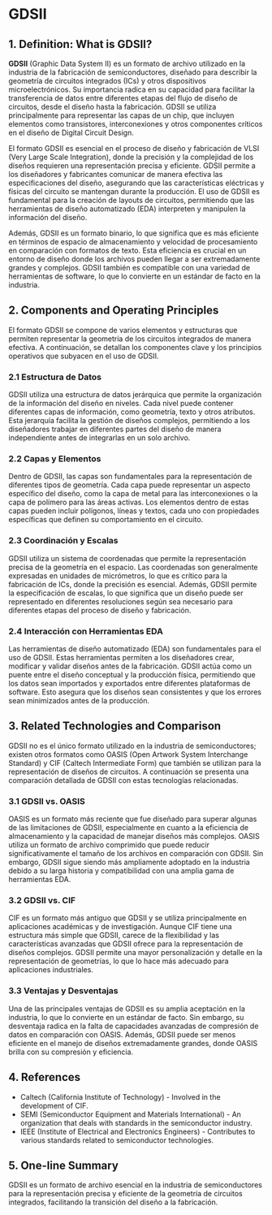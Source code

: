 # GDSII

## 1. Definition: What is **GDSII**?
**GDSII** (Graphic Data System II) es un formato de archivo utilizado en la industria de la fabricación de semiconductores, diseñado para describir la geometría de circuitos integrados (ICs) y otros dispositivos microelectrónicos. Su importancia radica en su capacidad para facilitar la transferencia de datos entre diferentes etapas del flujo de diseño de circuitos, desde el diseño hasta la fabricación. GDSII se utiliza principalmente para representar las capas de un chip, que incluyen elementos como transistores, interconexiones y otros componentes críticos en el diseño de Digital Circuit Design.

El formato GDSII es esencial en el proceso de diseño y fabricación de VLSI (Very Large Scale Integration), donde la precisión y la complejidad de los diseños requieren una representación precisa y eficiente. GDSII permite a los diseñadores y fabricantes comunicar de manera efectiva las especificaciones del diseño, asegurando que las características eléctricas y físicas del circuito se mantengan durante la producción. El uso de GDSII es fundamental para la creación de layouts de circuitos, permitiendo que las herramientas de diseño automatizado (EDA) interpreten y manipulen la información del diseño.

Además, GDSII es un formato binario, lo que significa que es más eficiente en términos de espacio de almacenamiento y velocidad de procesamiento en comparación con formatos de texto. Esta eficiencia es crucial en un entorno de diseño donde los archivos pueden llegar a ser extremadamente grandes y complejos. GDSII también es compatible con una variedad de herramientas de software, lo que lo convierte en un estándar de facto en la industria.

## 2. Components and Operating Principles
El formato GDSII se compone de varios elementos y estructuras que permiten representar la geometría de los circuitos integrados de manera efectiva. A continuación, se detallan los componentes clave y los principios operativos que subyacen en el uso de GDSII.

### 2.1 Estructura de Datos
GDSII utiliza una estructura de datos jerárquica que permite la organización de la información del diseño en niveles. Cada nivel puede contener diferentes capas de información, como geometría, texto y otros atributos. Esta jerarquía facilita la gestión de diseños complejos, permitiendo a los diseñadores trabajar en diferentes partes del diseño de manera independiente antes de integrarlas en un solo archivo.

### 2.2 Capas y Elementos
Dentro de GDSII, las capas son fundamentales para la representación de diferentes tipos de geometría. Cada capa puede representar un aspecto específico del diseño, como la capa de metal para las interconexiones o la capa de polímero para las áreas activas. Los elementos dentro de estas capas pueden incluir polígonos, líneas y textos, cada uno con propiedades específicas que definen su comportamiento en el circuito.

### 2.3 Coordinación y Escalas
GDSII utiliza un sistema de coordenadas que permite la representación precisa de la geometría en el espacio. Las coordenadas son generalmente expresadas en unidades de micrómetros, lo que es crítico para la fabricación de ICs, donde la precisión es esencial. Además, GDSII permite la especificación de escalas, lo que significa que un diseño puede ser representado en diferentes resoluciones según sea necesario para diferentes etapas del proceso de diseño y fabricación.

### 2.4 Interacción con Herramientas EDA
Las herramientas de diseño automatizado (EDA) son fundamentales para el uso de GDSII. Estas herramientas permiten a los diseñadores crear, modificar y validar diseños antes de la fabricación. GDSII actúa como un puente entre el diseño conceptual y la producción física, permitiendo que los datos sean importados y exportados entre diferentes plataformas de software. Esto asegura que los diseños sean consistentes y que los errores sean minimizados antes de la producción.

## 3. Related Technologies and Comparison
GDSII no es el único formato utilizado en la industria de semiconductores; existen otros formatos como OASIS (Open Artwork System Interchange Standard) y CIF (Caltech Intermediate Form) que también se utilizan para la representación de diseños de circuitos. A continuación se presenta una comparación detallada de GDSII con estas tecnologías relacionadas.

### 3.1 GDSII vs. OASIS
OASIS es un formato más reciente que fue diseñado para superar algunas de las limitaciones de GDSII, especialmente en cuanto a la eficiencia de almacenamiento y la capacidad de manejar diseños más complejos. OASIS utiliza un formato de archivo comprimido que puede reducir significativamente el tamaño de los archivos en comparación con GDSII. Sin embargo, GDSII sigue siendo más ampliamente adoptado en la industria debido a su larga historia y compatibilidad con una amplia gama de herramientas EDA.

### 3.2 GDSII vs. CIF
CIF es un formato más antiguo que GDSII y se utiliza principalmente en aplicaciones académicas y de investigación. Aunque CIF tiene una estructura más simple que GDSII, carece de la flexibilidad y las características avanzadas que GDSII ofrece para la representación de diseños complejos. GDSII permite una mayor personalización y detalle en la representación de geometrías, lo que lo hace más adecuado para aplicaciones industriales.

### 3.3 Ventajas y Desventajas
Una de las principales ventajas de GDSII es su amplia aceptación en la industria, lo que lo convierte en un estándar de facto. Sin embargo, su desventaja radica en la falta de capacidades avanzadas de compresión de datos en comparación con OASIS. Además, GDSII puede ser menos eficiente en el manejo de diseños extremadamente grandes, donde OASIS brilla con su compresión y eficiencia.

## 4. References
- Caltech (California Institute of Technology) - Involved in the development of CIF.
- SEMI (Semiconductor Equipment and Materials International) - An organization that deals with standards in the semiconductor industry.
- IEEE (Institute of Electrical and Electronics Engineers) - Contributes to various standards related to semiconductor technologies.

## 5. One-line Summary
GDSII es un formato de archivo esencial en la industria de semiconductores para la representación precisa y eficiente de la geometría de circuitos integrados, facilitando la transición del diseño a la fabricación.